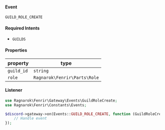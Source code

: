#### Event
`GUILD_ROLE_CREATE`

#### Required Intents
- `GUILDS`

#### Properties
|property|type|
|--------|----|
|`guild_id`|`string`|
|`role`|`Ragnarok\Fenrir\Parts\Role`|

#### Listener
```php
use Ragnarok\Fenrir\Gateway\Events\GuildRoleCreate;
use Ragnarok\Fenrir\Constants\Events;

$discord->gateway->on(Events::GUILD_ROLE_CREATE, function (GuildRoleCreate $event) {
    // Handle event
});
```
